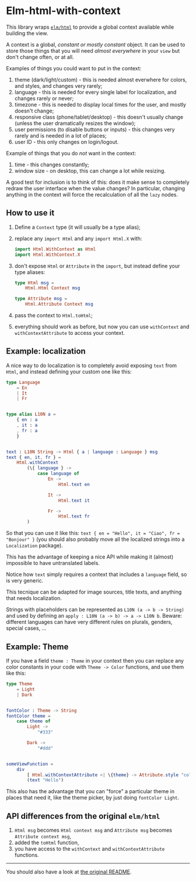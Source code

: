 # Elm-html-with-context

This library wraps [`elm/html`](https://package.elm-lang.org/packages/elm/html/latest/) to provide a global context available while building the view.

A context is a global, _constant or mostly constant_ object. It can be used to store those things that you will need _almost everywhere_ in your `view` but don't change often, or at all.

Examples of things you could want to put in the context:

1. theme (dark/light/custom) - this is needed almost everwhere for colors, and styles, and changes very rarely;
2. language - this is needed for every single label for localization, and changes rarely or never;
3. timezone - this is needed to display local times for the user, and mostly doesn't change;
4. responsive class (phone/tablet/desktop) - this doesn't usually change (unless the user dramatically resizes the window);
5. user permissions (to disable buttons or inputs) - this changes very rarely and is needed in a lot of places;
6. user ID - this only changes on login/logout.

Example of things that you do _not_ want in the context:

1. time - this changes constantly;
2. window size - on desktop, this can change a lot while resizing.

A good test for inclusion is to think of this: does it make sense to completely redraw the user interface when the value changes? In particular, changing anything in the context will force the recalculation of all the `lazy` nodes.

## How to use it

1. Define a `Context` type (it will usually be a type alias);
2. replace any `import Html` and any `import Html.X` with:

   ```elm
   import Html.WithContext as Html
   import Html.WithContext.X
   ```

3. don't expose `Html` or `Attribute` in the `import`, but instead define your type aliases:

   ```elm
   type Html msg =
       Html.Html Context msg

   type Attribute msg =
       Html.Attribute Context msg
   ```

4. pass the context to `Html.toHtml`;
5. everything should work as before, but now you can use `withContext` and `withContextAttribute` to access your context.

## Example: localization

A nice way to do localization is to completely avoid exposing `text` from `Html`, and instead defining your custom one like this:

```elm
type Language
    = En
    | It
    | Fr


type alias L10N a =
    { en : a
    , it : a
    , fr : a
    }


text : L10N String -> Html { a | language : Language } msg
text { en, it, fr } =
    Html.withContext
        (\{ language } ->
            case language of
                En ->
                    Html.text en

                It ->
                    Html.text it

                Fr ->
                    Html.text fr
        )
```

So that you can use it like this: `text { en = "Hello", it = "Ciao", fr = "Bonjour" }` (you should also probably move all the localized strings into a `Localization` package).

This has the advantage of keeping a nice API while making it (almost) impossible to have untranslated labels.

Notice how `text` simply requires a context that includes a `language` field, so is very generic.

This tecnique can be adapted for image sources, title texts, and anything that needs localization.

Strings with placeholders can be represented as `L10N (a -> b -> String)` and used by defining an `apply : L10N (a -> b) -> a -> L10N b`. Beware: different languages can have very different rules on plurals, genders, special cases, ...

## Example: Theme

If you have a field `theme : Theme` in your context then you can replace any color constants in your code with `Theme -> Color` functions, and use them like this:

```elm
type Theme
    = Light
    | Dark


fontColor : Theme -> String
fontColor theme =
    case theme of
        Light ->
            "#333"

        Dark ->
            "#ddd"


someViewFunction =
    div
        [ Html.withContextAttribute <| \{theme} -> Attribute.style "color" <| fontColor theme ]
        (text "Hello")
```

This also has the advantage that you can "force" a particular theme in places that need it, like the theme picker, by just doing `fontColor Light`.

## API differences from the original `elm/html`

1. `Html msg` becomes `Html context msg` and `Attribute msg` becomes `Attribute context msg`,
2. added the `toHtml` function,
3. you have access to the `withContext` and `withContextAttribute` functions.

---

You should also have a look at [the original README](https://package.elm-lang.org/packages/elm/core/latest/).

